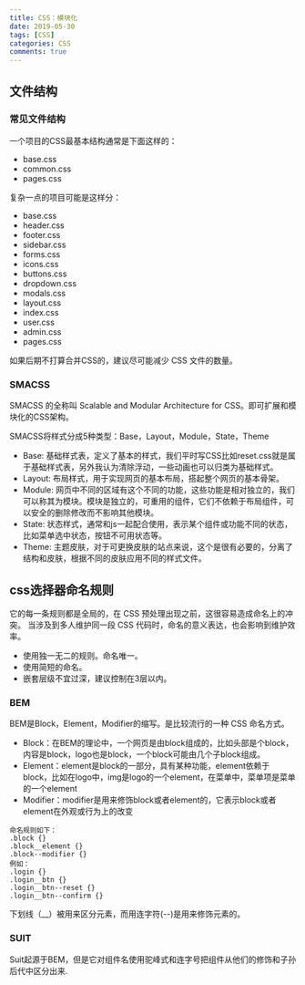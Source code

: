 ```yaml
---
title: CSS：模块化
date: 2019-05-30
tags: [CSS]
categories: CSS
comments: true
---
```


## 文件结构
### 常见文件结构
一个项目的CSS最基本结构通常是下面这样的：

- base.css
- common.css
- pages.css

复杂一点的项目可能是这样分：

- base.css
- header.css
- footer.css
- sidebar.css
- forms.css
- icons.css
- buttons.css
- dropdown.css
- modals.css
- layout.css
- index.css
- user.css
- admin.css
- pages.css

如果后期不打算合并CSS的，建议尽可能减少 CSS 文件的数量。

### SMACSS
SMACSS 的全称叫 Scalable and Modular Architecture for CSS。即可扩展和模块化的CSS架构。

SMACSS将样式分成5种类型：Base，Layout，Module，State，Theme
- Base: 基础样式表，定义了基本的样式，我们平时写CSS比如reset.css就是属于基础样式表，另外我认为清除浮动，一些动画也可以归类为基础样式。
- Layout: 布局样式，用于实现网页的基本布局，搭起整个网页的基本骨架。
- Module: 网页中不同的区域有这个不同的功能，这些功能是相对独立的，我们可以称其为模块。模块是独立的，可重用的组件，它们不依赖于布局组件，可以安全的删除修改而不影响其他模块。
- State: 状态样式，通常和js一起配合使用，表示某个组件或功能不同的状态，比如菜单选中状态，按钮不可用状态等。
- Theme: 主题皮肤，对于可更换皮肤的站点来说，这个是很有必要的，分离了结构和皮肤，根据不同的皮肤应用不同的样式文件。

## css选择器命名规则
它的每一条规则都是全局的，在 CSS 预处理出现之前，这很容易造成命名上的冲突。    当涉及到多人维护同一段 CSS 代码时，命名的意义表达，也会影响到维护效率。
- 使用独一无二的规则。命名唯一。
- 使用简短的命名。
- 嵌套层级不宜过深，建议控制在3层以内。

### BEM
BEM是Block，Element，Modifier的缩写。是比较流行的一种 CSS 命名方式。
- Block：在BEM的理论中，一个网页是由block组成的，比如头部是个block，内容是block，logo也是block，一个block可能由几个子block组成。
- Element：element是block的一部分，具有某种功能，element依赖于block，比如在logo中，img是logo的一个element，在菜单中，菜单项是菜单的一个element
- Modifier：modifier是用来修饰block或者element的，它表示block或者element在外观或行为上的改变

```
命名规则如下：
.block {}
.block__element {}
.block--modifier {}
例如：
.login {}
.login__btn {}
.login__btn--reset {}
.login__btn--confirm {}
```
下划线（__）被用来区分元素，而用连字符(--)是用来修饰元素的。

### SUIT
Suit起源于BEM，但是它对组件名使用驼峰式和连字号把组件从他们的修饰和子孙后代中区分出来.